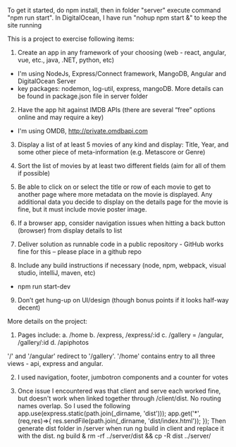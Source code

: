 To get it started, do npm install, then in folder "server" execute command "npm run start". 
In DigitalOcean, I have run "nohup npm start &" to keep the site running

This is a project to exercise following items:

1. Create an app in any framework of your choosing (web - react, angular, vue, etc., java, .NET, python, etc)
* I'm using NodeJs, Express/Connect framework, MangoDB, Angular and DigitalOcean Server 
* key packages: nodemon, log-util, express, mangoDB. More details can be found in package.json file in server folder
 
2. Have the app hit against IMDB APIs (there are several “free” options online and may require a key)
* I'm using OMDB, http://private.omdbapi.com
 
3. Display a list of at least 5 movies of any kind and display: Title, Year, and some other piece of meta-information (e.g. Metascore or Genre)
 
4. Sort the list of movies by at least two different fields (aim for all of them if possible)
 
5. Be able to click on or select the title or row of each movie to get to another page where more metadata on the movie is displayed. Any additional data you decide to display on the details page for the movie is fine, but it must include movie poster image.
 
6. If a browser app, consider navigation issues when hitting a back button (browser) from display details to list
 
7. Deliver solution as runnable code in a public repository - GitHub works fine for this – please place in a github repo
 
8. Include any build instructions if necessary (node, npm, webpack, visual studio, intelliJ, maven, etc)
* npm run start-dev
 
9. Don’t get hung-up on UI/design (though bonus points if it looks half-way decent)
 

More details on the project:
 1. Pages include:
	a. /home
	b. /express, /express/:id
	c. /gallery = /angular, /gallery/:id
	d. /apiphotos
	
'/' and '/angular' redirect to '/gallery'. '/home' contains entry to all three views - api, express and angular.

2. I used navigation, footer, jumbotron components and a counter for votes

3. Once issue I encountered was that client and serve each worked fine, but doesn't work when linked together through /client/dist. No routing names overlap. So I used the following
	app.use(express.static(path.join(_dirname, 'dist')));
	app.get('*', (req,res)=>{
		res.sendFile(path.join(_dirname, 'dist/index.html'));
	});
Then generate dist folder in /server when run ng build in client and replace it with the dist.
	ng build & rm -rf ../server/dist && cp -R dist ../server/
